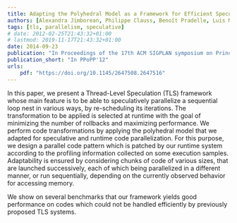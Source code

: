 ```yaml
---
title: Adapting the Polyhedral Model as a Framework for Efficient Speculative Parallelization
authors: [Alexandra Jimborean, Philippe Clauss, Benoît Pradelle, Luis Mastrangelo, Vincent Loechner]
tags: [tls, parallelism, speculative]
# date: 2012-02-25T21:43:32+01:00
# lastmod: 2019-11-17T21:43:32+01:00
date: 2014-09-23
publication: "In Proceedings of the 17th ACM SIGPLAN symposium on Principles and Practice of Parallel Programming (PPoPP'12), ACM"
publication_short: "In PPoPP'12"
urls:
    pdf: "https://doi.org/10.1145/2647508.2647516"
---
```


In this paper, we present a Thread-Level Speculation (TLS) framework whose main feature is to be able to speculatively parallelize a sequential loop nest in various ways, by re-scheduling its iterations.
The transformation to be applied is selected at runtime with the goal of minimizing the number of rollbacks and maximizing performance.
We perform code transformations by applying the polyhedral model that we adapted for speculative and runtime code parallelization.
For this purpose, we design a parallel code pattern which is patched by our runtime system according to the profiling information collected on some execution samples.
Adaptability is ensured by considering chunks of code of various sizes, that are launched successively, each of which being parallelized in a different manner, or run sequentially, depending on the currently observed behavior for accessing memory.

We show on several benchmarks that our framework yields good performance on codes which could not be handled efficiently by previously proposed TLS systems.
